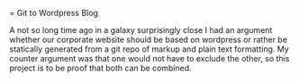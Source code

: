 = Git to Wordpress Blog

A not so long time ago in a galaxy surprisingly close I had an argument whether our corporate website should be based on wordpress or rather be statically generated from a git repo of markup and plain text formatting. My counter argument was that one would not have to exclude the other, so this project is to be proof that both can be combined.
